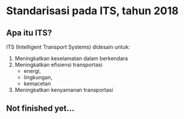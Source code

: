 # Standarisasi pada ITS, tahun 2018
## Apa itu ITS?
ITS (Intelligent Transport Systems) didesain untuk:
1. Meningkatkan keselamatan dalam berkendara
2. Meningkatkan efisiensi transportasi
   - energi,
   - lingkungan,
   - kemacetan
3. Meningkatkan kenyamanan transportasi

## Not finished yet...
